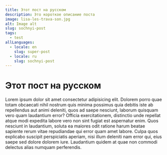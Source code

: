 ```yaml
---
title: Этот пост на русском
description: Это короткое описание поста
image: lisa-les-trava-son.jpg
alt: Image alt
slug: sochnyi-post
tags:
  - test
allLanguages:
  - locale: en
    slug: super-post
  - locale: ru
    slug: sochnyi-post
---
```


# Этот пост на русском
Lorem ipsum dolor sit amet consectetur adipisicing elit. Dolorem porro quae totam obcaecati nihil nostrum quis minima possimus quia debitis iste ab repellendus aut animi deleniti, quos ad saepe nesciunt, laborum quisquam vero quam laudantium error? Officia exercitationem, distinctio unde repellat atque modi expedita labore vero non sint fugiat est
<v-img src="snegir-vetki-sneg.jpg" alt="Snegir"></v-img>
aspernatur enim. Quos nesciunt in laudantium, soluta ea maiores odit ratione harum beatae sapiente rerum vitae repudiandae qui error quam amet labore. Culpa quos explicabo suscipit perspiciatis aperiam, nisi illum deleniti nam error qui, eius saepe sed dolore dolorem iure. Laudantium quidem at quae non commodi delectus alias numquam perferendis.